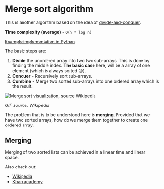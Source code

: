 # Merge sort algorithm

This is another algorithm based on the idea of [divide-and-conquer](../../DivideAndConquer.md).

**Time complexity (average)** - `O(n * log n)`

[Example implementation in Python](./merge_sort.py)

The basic steps are:

1. **Divide** the unordered array into two two sub-arrays. This is done by finding the middle index.
   **The basic case** here, will be a array of one element (which is always sorted 😉).
2. **Conquer** - Recursively sort sub-arrays.
3. **Combine** - Merge two sorted sub-arrays into one ordered array which is the result.

![Merge sort visualization, source Wikipedia](https://upload.wikimedia.org/wikipedia/commons/c/cc/Merge-sort-example-300px.gif)

_GIF source: Wikipedia_

The problem that is to be understood here is **merging**. Provided that we have two sorted arrays,
how do we merge them together to create one ordered array.

## Merging

Merging of two sorted lists can be achieved in a linear time and linear space.

Also check out:

- [Wikipedia](https://en.wikipedia.org/wiki/Merge_sort)
- [Khan academy](https://www.khanacademy.org/computing/computer-science/algorithms/merge-sort/a/overview-of-merge-sort_)
